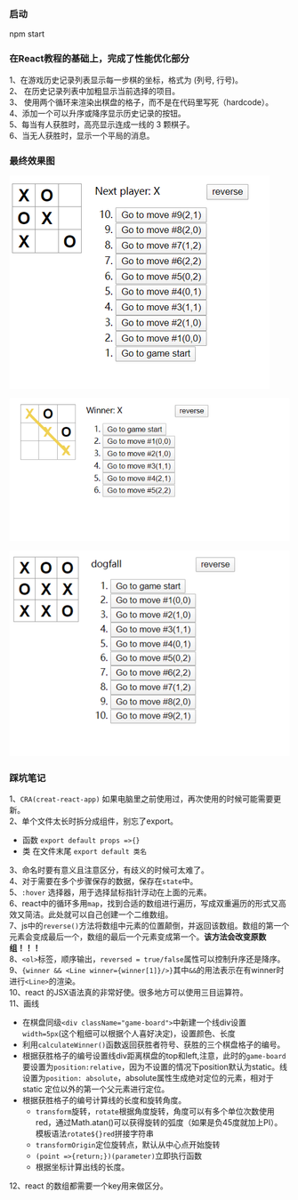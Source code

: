 ### 启动
npm start

### 在React教程的基础上，完成了性能优化部分

1、在游戏历史记录列表显示每一步棋的坐标，格式为 (列号, 行号)。  
2、 在历史记录列表中加粗显示当前选择的项目。  
3、 使用两个循环来渲染出棋盘的格子，而不是在代码里写死（hardcode）。  
4、添加一个可以升序或降序显示历史记录的按钮。  
5、每当有人获胜时，高亮显示连成一线的 3 颗棋子。  
6、当无人获胜时，显示一个平局的消息。  

### 最终效果图
![reverse](./assets/reverse.png)

![win](./assets/win.png)

![dogfall](./assets/dogfall.png)

### 踩坑笔记
1、`CRA(creat-react-app)` 如果电脑里之前使用过，再次使用的时候可能需要更新。  
2、单个文件太长时拆分成组件，别忘了export。  
  - 函数 `export default props =>{}`
  - 类 在文件末尾 `export default 类名`  

3、命名时要有意义且注意区分，有歧义的时候可太难了。  
4、对于需要在多个步骤保存的数据，保存在`state`中。  
5、`:hover` 选择器，用于选择鼠标指针浮动在上面的元素。  
6、react中的循环多用`map`，找到合适的数组进行遍历，写成双重遍历的形式又高效又简洁。此处就可以自己创建一个二维数组。  
7、js中的`reverse()`方法将数组中元素的位置颠倒，并返回该数组。数组的第一个元素会变成最后一个，数组的最后一个元素变成第一个。<b>该方法会改变原数组！！！</b>  
8、`<ol>`标签，顺序输出，`reversed = true/false`属性可以控制升序还是降序。  
9、`{winner && <Line winner={winner[1]}/>}`其中`&&`的用法表示在有winner时进行`<Line>`的渲染。  
10、react 的JSX语法真的非常好使。很多地方可以使用三目运算符。  
11、画线
  - 在棋盘同级`<div className="game-board">`中新建一个线div设置`width=5px`(这个粗细可以根据个人喜好决定)，设置颜色、长度
  - 利用`calculateWinner()`函数返回获胜者符号、获胜的三个棋盘格子的编号。
  - 根据获胜格子的编号设置线div距离棋盘的top和left,注意，此时的`game-board`要设置为`position:relative`，因为不设置的情况下position默认为static。线设置为`position: absolute`，absolute属性生成绝对定位的元素，相对于 static 定位以外的第一个父元素进行定位。  
  - 根据获胜格子的编号计算线的长度和旋转角度。
    - `transform`旋转，`rotate`根据角度旋转，角度可以有多个单位次数使用red，通过Math.atan()可以获得旋转的弧度（如果是负45度就加上PI）。模板语法``rotate${}red``拼接字符串
    - `transformOrigin`定位旋转点，默认从中心点开始旋转
    - `(point =>{return;})(parameter)`立即执行函数
    - 根据坐标计算出线的长度。

12、react 的数组都需要一个key用来做区分。
